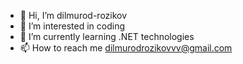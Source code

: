 - 👋 Hi, I’m dilmurod-rozikov
- 👀 I’m interested in coding
- 🌱 I’m currently learning .NET technologies
- 📫 How to reach me dilmurodrozikovvv@gmail.com

<!---
dilmurod-rozikov/dilmurod-rozikov is a ✨ special ✨ repository because its `README.md` (this file) appears on your GitHub profile.
You can click the Preview link to take a look at your changes.
--->
